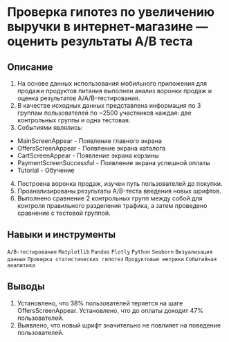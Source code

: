# Проверка гипотез по увеличению выручки в интернет-магазине — оценить результаты A/B теста

## Описание
1. На основе данных использования мобильного приложения для продажи продуктов питания выполнен анализ воронки продаж и оценка результатов A/A/B-тестирования.
2. В качестве исходных данных представлена информация по 3 группам пользователей по ~2500 участников каждая: две контрольных группы и одна тестовая.
3. Событиями являлись:
  * MainScreenAppear - Появление главного экрана
  * OffersScreenAppear - Появление экрана каталога
  * CartScreenAppear - Появление экрана корзины
  * PaymentScreenSuccessful - Появление экрана успешной оплаты
  * Tutorial - Обучение
4. Построена воронка продаж, изучен путь пользователей до покупки.
5. Проанализированы результаты A/B-теста введения новых шрифтов.
6. Выполнено сравнение 2 контрольных групп между собой для контроля правильного разделения трафика, а затем проведено сравнение с тестовой группой.


## Навыки и инструменты
`A/B-тестирование` `Matplotlib` `Pandas` `Plotly` `Python` `Seaborn` `Визуализация данных` `Проверка статистических гипотез` `Продуктовые метрики` `Событийная аналитика`

## Выводы
1. Установлено, что 38% пользователей теряется на шаге OffersScreenAppear. Установлено, что до оплаты доходит 47% пользователей.
2. Выявлено, что новый шрифт значительно не повлияет на поведение пользователей.

